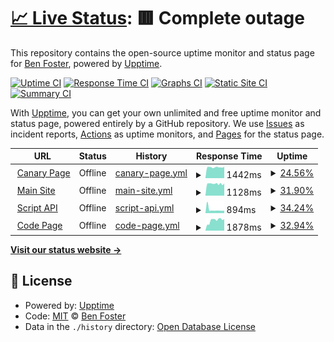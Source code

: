 # [📈 Live Status](https://status.benfoster.dev): <!--live status--> **🟥 Complete outage**

This repository contains the open-source uptime monitor and status page for [Ben Foster](https://benfoster.dev), powered by [Upptime](https://github.com/upptime/upptime).

[![Uptime CI](https://github.com/benfoster04/status/workflows/Uptime%20CI/badge.svg)](https://github.com/upptime/upptime/actions?query=workflow%3A%22Uptime+CI%22)
[![Response Time CI](https://github.com/benfoster04/status/workflows/Response%20Time%20CI/badge.svg)](https://github.com/upptime/upptime/actions?query=workflow%3A%22Response+Time+CI%22)
[![Graphs CI](https://github.com/benfoster04/status/workflows/Graphs%20CI/badge.svg)](https://github.com/upptime/upptime/actions?query=workflow%3A%22Graphs+CI%22)
[![Static Site CI](https://github.com/benfoster04/status/workflows/Static%20Site%20CI/badge.svg)](https://github.com/upptime/upptime/actions?query=workflow%3A%22Static+Site+CI%22)
[![Summary CI](https://github.com/benfoster04/status/workflows/Summary%20CI/badge.svg)](https://github.com/upptime/upptime/actions?query=workflow%3A%22Summary+CI%22)

With [Upptime](https://upptime.js.org), you can get your own unlimited and free uptime monitor and status page, powered entirely by a GitHub repository. We use [Issues](https://github.com/benfoster04/status/issues) as incident reports, [Actions](https://github.com/benfoster04/status/actions) as uptime monitors, and [Pages](https://status.benfoster.dev) for the status page.

<!--start: status pages-->
<!-- This summary is generated by Upptime (https://github.com/upptime/upptime) -->
<!-- Do not edit this manually, your changes will be overwritten -->
<!-- prettier-ignore -->
| URL | Status | History | Response Time | Uptime |
| --- | ------ | ------- | ------------- | ------ |
| <img alt="" src="https://favicons.githubusercontent.com/canary.benfoster.dev" height="13"> [Canary Page](https://canary.benfoster.dev) | Offline | [canary-page.yml](https://github.com/benfoster04/status/commits/master/history/canary-page.yml) | <details><summary><img alt="Response time graph" src="./graphs/canary-page/response-time-week.png" height="20"> 1442ms</summary><br><a href="https://status.benfoster.dev/history/canary-page"><img alt="Response time 1442" src="https://img.shields.io/endpoint?url=https%3A%2F%2Fraw.githubusercontent.com%2Fbenfoster04%2Fstatus%2Fmaster%2Fapi%2Fcanary-page%2Fresponse-time.json"></a><br><a href="https://status.benfoster.dev/history/canary-page"><img alt="24-hour response time 1442" src="https://img.shields.io/endpoint?url=https%3A%2F%2Fraw.githubusercontent.com%2Fbenfoster04%2Fstatus%2Fmaster%2Fapi%2Fcanary-page%2Fresponse-time-day.json"></a><br><a href="https://status.benfoster.dev/history/canary-page"><img alt="7-day response time 1442" src="https://img.shields.io/endpoint?url=https%3A%2F%2Fraw.githubusercontent.com%2Fbenfoster04%2Fstatus%2Fmaster%2Fapi%2Fcanary-page%2Fresponse-time-week.json"></a><br><a href="https://status.benfoster.dev/history/canary-page"><img alt="30-day response time 1442" src="https://img.shields.io/endpoint?url=https%3A%2F%2Fraw.githubusercontent.com%2Fbenfoster04%2Fstatus%2Fmaster%2Fapi%2Fcanary-page%2Fresponse-time-month.json"></a><br><a href="https://status.benfoster.dev/history/canary-page"><img alt="1-year response time 1442" src="https://img.shields.io/endpoint?url=https%3A%2F%2Fraw.githubusercontent.com%2Fbenfoster04%2Fstatus%2Fmaster%2Fapi%2Fcanary-page%2Fresponse-time-year.json"></a></details> | <details><summary><a href="https://status.benfoster.dev/history/canary-page">24.56%</a></summary><a href="https://status.benfoster.dev/history/canary-page"><img alt="All-time uptime 24.56%" src="https://img.shields.io/endpoint?url=https%3A%2F%2Fraw.githubusercontent.com%2Fbenfoster04%2Fstatus%2Fmaster%2Fapi%2Fcanary-page%2Fuptime.json"></a><br><a href="https://status.benfoster.dev/history/canary-page"><img alt="24-hour uptime 24.56%" src="https://img.shields.io/endpoint?url=https%3A%2F%2Fraw.githubusercontent.com%2Fbenfoster04%2Fstatus%2Fmaster%2Fapi%2Fcanary-page%2Fuptime-day.json"></a><br><a href="https://status.benfoster.dev/history/canary-page"><img alt="7-day uptime 24.56%" src="https://img.shields.io/endpoint?url=https%3A%2F%2Fraw.githubusercontent.com%2Fbenfoster04%2Fstatus%2Fmaster%2Fapi%2Fcanary-page%2Fuptime-week.json"></a><br><a href="https://status.benfoster.dev/history/canary-page"><img alt="30-day uptime 24.56%" src="https://img.shields.io/endpoint?url=https%3A%2F%2Fraw.githubusercontent.com%2Fbenfoster04%2Fstatus%2Fmaster%2Fapi%2Fcanary-page%2Fuptime-month.json"></a><br><a href="https://status.benfoster.dev/history/canary-page"><img alt="1-year uptime 24.56%" src="https://img.shields.io/endpoint?url=https%3A%2F%2Fraw.githubusercontent.com%2Fbenfoster04%2Fstatus%2Fmaster%2Fapi%2Fcanary-page%2Fuptime-year.json"></a></details>
| <img alt="" src="https://favicons.githubusercontent.com/benfoster.dev" height="13"> [Main Site](https://benfoster.dev) | Offline | [main-site.yml](https://github.com/benfoster04/status/commits/master/history/main-site.yml) | <details><summary><img alt="Response time graph" src="./graphs/main-site/response-time-week.png" height="20"> 1128ms</summary><br><a href="https://status.benfoster.dev/history/main-site"><img alt="Response time 1128" src="https://img.shields.io/endpoint?url=https%3A%2F%2Fraw.githubusercontent.com%2Fbenfoster04%2Fstatus%2Fmaster%2Fapi%2Fmain-site%2Fresponse-time.json"></a><br><a href="https://status.benfoster.dev/history/main-site"><img alt="24-hour response time 1128" src="https://img.shields.io/endpoint?url=https%3A%2F%2Fraw.githubusercontent.com%2Fbenfoster04%2Fstatus%2Fmaster%2Fapi%2Fmain-site%2Fresponse-time-day.json"></a><br><a href="https://status.benfoster.dev/history/main-site"><img alt="7-day response time 1128" src="https://img.shields.io/endpoint?url=https%3A%2F%2Fraw.githubusercontent.com%2Fbenfoster04%2Fstatus%2Fmaster%2Fapi%2Fmain-site%2Fresponse-time-week.json"></a><br><a href="https://status.benfoster.dev/history/main-site"><img alt="30-day response time 1128" src="https://img.shields.io/endpoint?url=https%3A%2F%2Fraw.githubusercontent.com%2Fbenfoster04%2Fstatus%2Fmaster%2Fapi%2Fmain-site%2Fresponse-time-month.json"></a><br><a href="https://status.benfoster.dev/history/main-site"><img alt="1-year response time 1128" src="https://img.shields.io/endpoint?url=https%3A%2F%2Fraw.githubusercontent.com%2Fbenfoster04%2Fstatus%2Fmaster%2Fapi%2Fmain-site%2Fresponse-time-year.json"></a></details> | <details><summary><a href="https://status.benfoster.dev/history/main-site">31.90%</a></summary><a href="https://status.benfoster.dev/history/main-site"><img alt="All-time uptime 31.90%" src="https://img.shields.io/endpoint?url=https%3A%2F%2Fraw.githubusercontent.com%2Fbenfoster04%2Fstatus%2Fmaster%2Fapi%2Fmain-site%2Fuptime.json"></a><br><a href="https://status.benfoster.dev/history/main-site"><img alt="24-hour uptime 31.90%" src="https://img.shields.io/endpoint?url=https%3A%2F%2Fraw.githubusercontent.com%2Fbenfoster04%2Fstatus%2Fmaster%2Fapi%2Fmain-site%2Fuptime-day.json"></a><br><a href="https://status.benfoster.dev/history/main-site"><img alt="7-day uptime 31.90%" src="https://img.shields.io/endpoint?url=https%3A%2F%2Fraw.githubusercontent.com%2Fbenfoster04%2Fstatus%2Fmaster%2Fapi%2Fmain-site%2Fuptime-week.json"></a><br><a href="https://status.benfoster.dev/history/main-site"><img alt="30-day uptime 31.90%" src="https://img.shields.io/endpoint?url=https%3A%2F%2Fraw.githubusercontent.com%2Fbenfoster04%2Fstatus%2Fmaster%2Fapi%2Fmain-site%2Fuptime-month.json"></a><br><a href="https://status.benfoster.dev/history/main-site"><img alt="1-year uptime 31.90%" src="https://img.shields.io/endpoint?url=https%3A%2F%2Fraw.githubusercontent.com%2Fbenfoster04%2Fstatus%2Fmaster%2Fapi%2Fmain-site%2Fuptime-year.json"></a></details>
| <img alt="" src="https://favicons.githubusercontent.com/benfoster.dev" height="13"> [Script API](https://benfoster.dev/script/test) | Offline | [script-api.yml](https://github.com/benfoster04/status/commits/master/history/script-api.yml) | <details><summary><img alt="Response time graph" src="./graphs/script-api/response-time-week.png" height="20"> 894ms</summary><br><a href="https://status.benfoster.dev/history/script-api"><img alt="Response time 894" src="https://img.shields.io/endpoint?url=https%3A%2F%2Fraw.githubusercontent.com%2Fbenfoster04%2Fstatus%2Fmaster%2Fapi%2Fscript-api%2Fresponse-time.json"></a><br><a href="https://status.benfoster.dev/history/script-api"><img alt="24-hour response time 894" src="https://img.shields.io/endpoint?url=https%3A%2F%2Fraw.githubusercontent.com%2Fbenfoster04%2Fstatus%2Fmaster%2Fapi%2Fscript-api%2Fresponse-time-day.json"></a><br><a href="https://status.benfoster.dev/history/script-api"><img alt="7-day response time 894" src="https://img.shields.io/endpoint?url=https%3A%2F%2Fraw.githubusercontent.com%2Fbenfoster04%2Fstatus%2Fmaster%2Fapi%2Fscript-api%2Fresponse-time-week.json"></a><br><a href="https://status.benfoster.dev/history/script-api"><img alt="30-day response time 894" src="https://img.shields.io/endpoint?url=https%3A%2F%2Fraw.githubusercontent.com%2Fbenfoster04%2Fstatus%2Fmaster%2Fapi%2Fscript-api%2Fresponse-time-month.json"></a><br><a href="https://status.benfoster.dev/history/script-api"><img alt="1-year response time 894" src="https://img.shields.io/endpoint?url=https%3A%2F%2Fraw.githubusercontent.com%2Fbenfoster04%2Fstatus%2Fmaster%2Fapi%2Fscript-api%2Fresponse-time-year.json"></a></details> | <details><summary><a href="https://status.benfoster.dev/history/script-api">34.24%</a></summary><a href="https://status.benfoster.dev/history/script-api"><img alt="All-time uptime 34.24%" src="https://img.shields.io/endpoint?url=https%3A%2F%2Fraw.githubusercontent.com%2Fbenfoster04%2Fstatus%2Fmaster%2Fapi%2Fscript-api%2Fuptime.json"></a><br><a href="https://status.benfoster.dev/history/script-api"><img alt="24-hour uptime 34.24%" src="https://img.shields.io/endpoint?url=https%3A%2F%2Fraw.githubusercontent.com%2Fbenfoster04%2Fstatus%2Fmaster%2Fapi%2Fscript-api%2Fuptime-day.json"></a><br><a href="https://status.benfoster.dev/history/script-api"><img alt="7-day uptime 34.24%" src="https://img.shields.io/endpoint?url=https%3A%2F%2Fraw.githubusercontent.com%2Fbenfoster04%2Fstatus%2Fmaster%2Fapi%2Fscript-api%2Fuptime-week.json"></a><br><a href="https://status.benfoster.dev/history/script-api"><img alt="30-day uptime 34.24%" src="https://img.shields.io/endpoint?url=https%3A%2F%2Fraw.githubusercontent.com%2Fbenfoster04%2Fstatus%2Fmaster%2Fapi%2Fscript-api%2Fuptime-month.json"></a><br><a href="https://status.benfoster.dev/history/script-api"><img alt="1-year uptime 34.24%" src="https://img.shields.io/endpoint?url=https%3A%2F%2Fraw.githubusercontent.com%2Fbenfoster04%2Fstatus%2Fmaster%2Fapi%2Fscript-api%2Fuptime-year.json"></a></details>
| <img alt="" src="https://favicons.githubusercontent.com/code.benfoster.dev" height="13"> [Code Page](https://code.benfoster.dev) | Offline | [code-page.yml](https://github.com/benfoster04/status/commits/master/history/code-page.yml) | <details><summary><img alt="Response time graph" src="./graphs/code-page/response-time-week.png" height="20"> 1878ms</summary><br><a href="https://status.benfoster.dev/history/code-page"><img alt="Response time 1878" src="https://img.shields.io/endpoint?url=https%3A%2F%2Fraw.githubusercontent.com%2Fbenfoster04%2Fstatus%2Fmaster%2Fapi%2Fcode-page%2Fresponse-time.json"></a><br><a href="https://status.benfoster.dev/history/code-page"><img alt="24-hour response time 1878" src="https://img.shields.io/endpoint?url=https%3A%2F%2Fraw.githubusercontent.com%2Fbenfoster04%2Fstatus%2Fmaster%2Fapi%2Fcode-page%2Fresponse-time-day.json"></a><br><a href="https://status.benfoster.dev/history/code-page"><img alt="7-day response time 1878" src="https://img.shields.io/endpoint?url=https%3A%2F%2Fraw.githubusercontent.com%2Fbenfoster04%2Fstatus%2Fmaster%2Fapi%2Fcode-page%2Fresponse-time-week.json"></a><br><a href="https://status.benfoster.dev/history/code-page"><img alt="30-day response time 1878" src="https://img.shields.io/endpoint?url=https%3A%2F%2Fraw.githubusercontent.com%2Fbenfoster04%2Fstatus%2Fmaster%2Fapi%2Fcode-page%2Fresponse-time-month.json"></a><br><a href="https://status.benfoster.dev/history/code-page"><img alt="1-year response time 1878" src="https://img.shields.io/endpoint?url=https%3A%2F%2Fraw.githubusercontent.com%2Fbenfoster04%2Fstatus%2Fmaster%2Fapi%2Fcode-page%2Fresponse-time-year.json"></a></details> | <details><summary><a href="https://status.benfoster.dev/history/code-page">32.94%</a></summary><a href="https://status.benfoster.dev/history/code-page"><img alt="All-time uptime 32.94%" src="https://img.shields.io/endpoint?url=https%3A%2F%2Fraw.githubusercontent.com%2Fbenfoster04%2Fstatus%2Fmaster%2Fapi%2Fcode-page%2Fuptime.json"></a><br><a href="https://status.benfoster.dev/history/code-page"><img alt="24-hour uptime 32.94%" src="https://img.shields.io/endpoint?url=https%3A%2F%2Fraw.githubusercontent.com%2Fbenfoster04%2Fstatus%2Fmaster%2Fapi%2Fcode-page%2Fuptime-day.json"></a><br><a href="https://status.benfoster.dev/history/code-page"><img alt="7-day uptime 32.94%" src="https://img.shields.io/endpoint?url=https%3A%2F%2Fraw.githubusercontent.com%2Fbenfoster04%2Fstatus%2Fmaster%2Fapi%2Fcode-page%2Fuptime-week.json"></a><br><a href="https://status.benfoster.dev/history/code-page"><img alt="30-day uptime 32.94%" src="https://img.shields.io/endpoint?url=https%3A%2F%2Fraw.githubusercontent.com%2Fbenfoster04%2Fstatus%2Fmaster%2Fapi%2Fcode-page%2Fuptime-month.json"></a><br><a href="https://status.benfoster.dev/history/code-page"><img alt="1-year uptime 32.94%" src="https://img.shields.io/endpoint?url=https%3A%2F%2Fraw.githubusercontent.com%2Fbenfoster04%2Fstatus%2Fmaster%2Fapi%2Fcode-page%2Fuptime-year.json"></a></details>

<!--end: status pages-->

[**Visit our status website →**](https://status.benfoster.dev)

## 📄 License

- Powered by: [Upptime](https://github.com/upptime/upptime)
- Code: [MIT](./LICENSE) © [Ben Foster](https://benfoster.dev)
- Data in the `./history` directory: [Open Database License](https://opendatacommons.org/licenses/odbl/1-0/)
